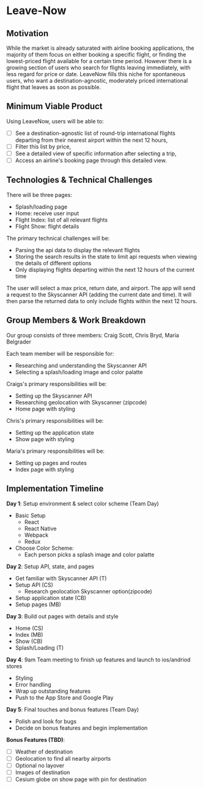 # Leave-Now

## Motivation

While the market is already saturated with airline booking applications, the majority of them focus on either booking a specific flight, or finding the lowest-priced flight available for a certain time period. However there is a growing section of users who search for flights leaving immediately, with less regard for price or date. LeaveNow fills this niche for spontaneous users, who want a destination-agnostic, moderately priced international flight that leaves as soon as possible.

## Minimum Viable Product

Using LeaveNow, users will be able to:

- [ ] See a destination-agnostic list of round-trip international flights departing from their nearest airport within the next 12 hours,
- [ ] Filter this list by price,
- [ ] See a detailed view of specific information after selecting a trip,
- [ ] Access an airline's booking page through this detailed view.

## Technologies & Technical Challenges

There will be three pages:
  - Splash/loading page
  - Home: receive user input
  - Flight Index: list of all relevant flights
  - Flight Show: flight details

The primary technical challenges will be:
  - Parsing the api data to display the relevant flights
  - Storing the search results in the state to limit api requests when viewing the details of different options
  - Only displaying flights departing within the next 12 hours of the current time

The user will select a max price, return date, and airport. The app will send a request to the Skyscanner API (adding the current date and time). It will then parse the returned data to only include flights within the next 12 hours.

## Group Members & Work Breakdown

Our group consists of three members: Craig Scott, Chris Bryd, Maria Belgrader

Each team member will be responsible for:
  - Researching and understanding the Skyscanner API
  - Selecting a splash/loading image and color palatte

Craigs's primary responsibilities will be:
  - Setting up the Skyscanner API
  - Researching geolocation with Skyscanner (zipcode)
  - Home page with styling

Chris's primary responsibilities will be:
  - Setting up the application state
  - Show page with styling

Maria's primary responsibilities will be:
  - Setting up pages and routes
  - Index page with styling

## Implementation Timeline

**Day 1**: Setup environment & select color scheme (Team Day)
  - Basic Setup
    - React
    - React Native
    - Webpack
    - Redux
  - Choose Color Scheme:
    - Each person picks a splash image and color palatte

**Day 2**: Setup API, state, and pages
  - Get familiar with Skyscanner API (T)
  - Setup API (CS)
    - Research geolocation Skyscanner option(zipcode)
  - Setup application state (CB)
  - Setup pages (MB)

**Day 3**: Build out pages with details and style
  - Home (CS)
  - Index (MB)
  - Show (CB)
  - Splash/Loading (T)

**Day 4**: 9am Team meeting to finish up features and launch to ios/andriod stores
  - Styling
  - Error handling
  - Wrap up outstanding features
  - Push to the App Store and Google Play

**Day 5**: Final touches and bonus features (Team Day)
  - Polish and look for bugs
  - Decide on bonus features and begin implementation

**Bonus Features (TBD)**:
  - [ ] Weather of destination
  - [ ] Geolocation to find all nearby airports
  - [ ] Optional no layover
  - [ ] Images of destination
  - [ ] Cesium globe on show page with pin for destination
